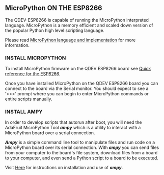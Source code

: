 ## MicroPython ON THE ESP8266

The QDEV-ESP8266 is capable of running the MicroPython interpreted language. 
MicroPython is a memory efficient and scaled down version of the popular Python high level scripting language.

Please read [MicroPython language and implementation](https://docs.micropython.org/en/latest/reference/index.html) for more information.

### INSTALL MICROPYTHON 

To install MicroPython firmware on the QDEV ESP8266 board see [Quick reference for the ESP8266](https://docs.micropython.org/en/latest/esp8266/quickref.html).

Once you have installed MicroPython on the QDEV ESP8266 board you can connect to the board via the Serial monitor. You should expect to see a '>>>' prompt where you can begin to enter MicroPython commands or entire scripts manually.

### INSTALL AMPY
In order to develop scripts that autorun after boot, you will need the AdaFruit MicroPython Tool ***ampy*** which is a utility to interact with a MicroPython board over a serial connection.

***Ampy*** is a simple command line tool to manipulate files and run code on a MicroPython board over its serial connection. With ***ampy*** you can send files from your computer to the board's file system, download files from a board to your computer, and even send a Python script to a board to be executed.

Visit [Here](https://pypi.org/project/adafruit-ampy/) for instructions on installation and use of ***ampy***. 

